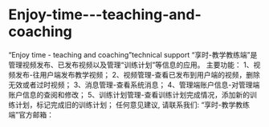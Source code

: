# Enjoy-time---teaching-and-coaching
“Enjoy time - teaching and coaching”technical support
“享时-教学教练端”是管理视频发布、已发布视频以及管理“训练计划”等信息的应用。
主要功能：
1、视频发布-往用户端发布教学视频；
2、视频管理-查看已发布到用户端的视频，删除无效或者过时视频；
3、消息管理-查看系统消息；
4、管理端账户信息-对管理端账户信息的查阅和修改；
5、训练计划管理-查看训练计划完成情况，添加新的训练计划，标记完成旧的训练计划；
任何意见建议, 请联系我们:  “享时-教学教练端”官方邮箱：
